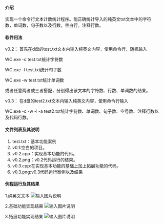

#### 介绍
实现一个命令行文本计数统计程序。能正确统计导入的纯英文txt文本中的字符数，单词数，句子数以及行数，空白行，注释行数。

#### 软件用法

v0.2：
首先在d盘的test.txt文本内输入纯英文内容，使用命令行，随机输入

WC.exe -c test.txt统计字符数

WC.exe -l test.txt统计句子数

WC.exe -w test.txt统计单词数

或者任意两者或三者搭配，分别得出该文本的字符数、行数、单词数的结果。

v0.3：
在d盘的test2.txt文本内输入纯英文内容，使用命令行输入

WC.exe -c -w -l -a test2.txt统计字符数、单词数、句子数、空号数、注释行数以及代码行数。



#### 文件列表及其说明

1.  test.txt：基本功能案例
2.  v0.1:空白的项目。
3.  v0.2.cpp：实现基本功能的代码。
4.  v0.2.png：v0.2代码运行的结果。
5.  v0.3.cpp:在实现基本功能的基础上加上拓展功能的代码。
6.  v0.3.png:v0.3代码运行案例以及结果

#### 例程运行及其结果

1.纯英文文本
![输入图片说明](https://images.gitee.com/uploads/images/2020/1127/000814_c8a9d0ce_8371397.png "test.png")

2.基础功能实现结果
![输入图片说明](https://images.gitee.com/uploads/images/2020/1127/000614_e60fb57f_8371397.png "v0.2.png") 

3.拓展功能实现结果
![输入图片说明](https://images.gitee.com/uploads/images/2020/1127/161443_7036bd4c_8371397.png "v0.3.png")
